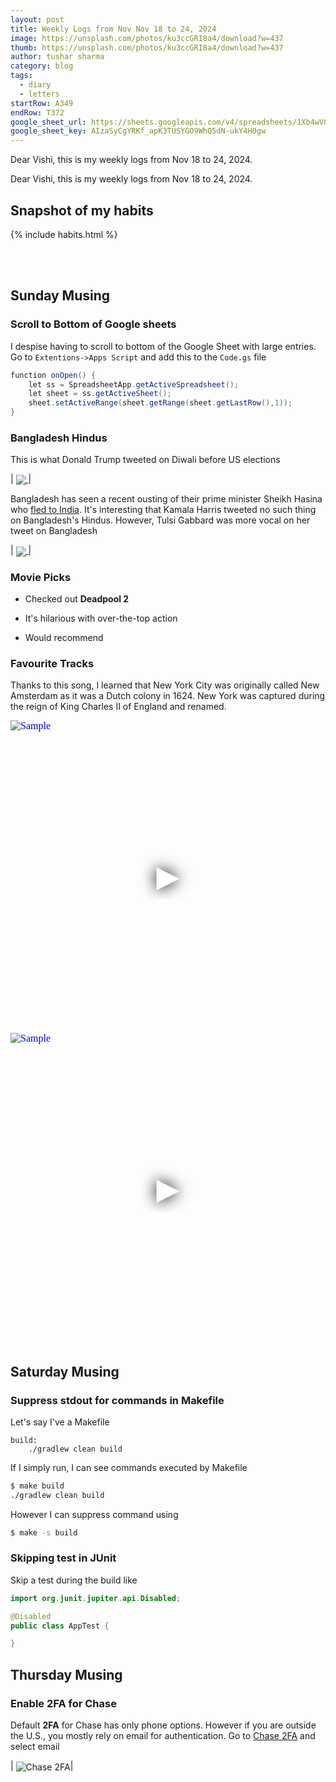 ```yaml
---
layout: post
title: Weekly Logs from Nov Nov 18 to 24, 2024
image: https://unsplash.com/photos/ku3ccGRI8a4/download?w=437
thumb: https://unsplash.com/photos/ku3ccGRI8a4/download?w=437
author: tushar sharma
category: blog
tags:
  - diary
  - letters
startRow: A349
endRow: T372
google_sheet_url: https://sheets.googleapis.com/v4/spreadsheets/1Xb4wV0AOQiGWwXaciIBX-rkFebzg8DlAcRcClshyAnA/values/Habits!
google_sheet_key: AIzaSyCgYRKf_apK3TUSYGO9WhQ5dN-ukY4H0gw
---
```


Dear Vishi, this is my weekly logs from Nov 18 to 24, 2024.<!-- truncate_here -->

Dear Vishi, this is my weekly logs from Nov 18 to 24, 2024.

## Snapshot of my habits

{% include habits.html %}

<br/><br/>

## Sunday Musing 

### Scroll to Bottom of Google sheets

I despise having to scroll to bottom of the Google Sheet with large entries. Go to `Extentions->Apps Script` and add this to the `Code.gs` file 

```gs
function onOpen() {
    let ss = SpreadsheetApp.getActiveSpreadsheet();
    let sheet = ss.getActiveSheet();
    sheet.setActiveRange(sheet.getRange(sheet.getLastRow(),1));
}
```

### Bangladesh Hindus

This is what Donald Trump tweeted on Diwali before US elections

| <a href="https://x.com/realDonaldTrump/status/1852033622494105832"><img align="center"  loading="lazy" src="{{ root_url }}/img/TrumpTweetDiwali.png" /> </a>|

Bangladesh has seen a recent ousting of their prime minister Sheikh Hasina who [fled to India](https://thediplomat.com/2024/08/violence-in-bangladesh-after-hasinas-ouster-stirs-fear-among-hindu-minority/). It's interesting that Kamala Harris tweeted no such thing on Bangladesh's Hindus. However, Tulsi Gabbard was more vocal on her tweet on Bangladesh

| <a href="https://x.com/TulsiGabbard/status/1450975896920203267"><img align="center"  loading="lazy" src="{{ root_url }}/img/TulsiTweet.png" /> </a>|


### Movie Picks

- Checked out **Deadpool 2**  

- It's hilarious with over-the-top action 

- Would recommend

### Favourite Tracks


Thanks to this song, I learned that New York City was originally called New Amsterdam as it was a Dutch colony in 1624. New York was captured during the reign of King Charles II of England and renamed.

<iframe
  style="position: relative;  width: 100%;" 
   height="500"
  src="https://www.youtube.com/embed/6AP62vMnwMA?autoplay=1"
  srcdoc="<style>*{padding:0;margin:0;overflow:hidden}html,body{height:100%}img,span{position:absolute;width:100%;top:0;bottom:0;margin:auto}span{height:1.5em;text-align:center;font:48px/1.5 sans-serif;color:white;text-shadow:0 0 0.5em black}</style><a href=https://www.youtube.com/embed/6AP62vMnwMA?autoplay=1><img src=https://img.youtube.com/vi/6AP62vMnwMA/hqdefault.jpg alt='Sample'><span>▶</span></a>"
  frameborder="0"
  allow="accelerometer; autoplay; encrypted-media; gyroscope; picture-in-picture"
  allowfullscreen
  title="Song"
></iframe><br>

<iframe
  style="position: relative;  width: 100%;" 
   height="500"
  src="https://www.youtube.com/embed/JHRYD0Mv59o?autoplay=1"
  srcdoc="<style>*{padding:0;margin:0;overflow:hidden}html,body{height:100%}img,span{position:absolute;width:100%;top:0;bottom:0;margin:auto}span{height:1.5em;text-align:center;font:48px/1.5 sans-serif;color:white;text-shadow:0 0 0.5em black}</style><a href=https://www.youtube.com/embed/JHRYD0Mv59o?autoplay=1><img src=https://img.youtube.com/vi/JHRYD0Mv59o/hqdefault.jpg alt='Sample'><span>▶</span></a>"
  frameborder="0"
  allow="accelerometer; autoplay; encrypted-media; gyroscope; picture-in-picture"
  allowfullscreen
  title="Song"
></iframe><br>

## Saturday Musing

### Suppress stdout for commands in Makefile

Let's say I've a Makefile

```
build:
	./gradlew clean build
```

If I simply run, I can see commands executed by Makefile

```bash
$ make build
./gradlew clean build
```

However I can suppress command using 

```bash
$ make -s build
```

### Skipping test in JUnit

Skip a test during the build like

```java
import org.junit.jupiter.api.Disabled;

@Disabled 
public class AppTest {

}
```

## Thursday Musing

### Enable 2FA for Chase

Default **2FA** for Chase has only phone options. However if you are outside the U.S., you mostly rely on email for authentication. Go to [Chase 2FA](https://medium.com/r/?url=https%3A%2F%2Fsecure.chase.com%2Fweb%2Fauth%2Fdashboard%23%2Fdashboard%2FmyDevices%2FauthSecurity%2FtwoFactorAuthentication) and select email

| <img align="center"  loading="lazy" src="{{ root_url }}/img/2fa.png" alt="Chase 2FA" />|